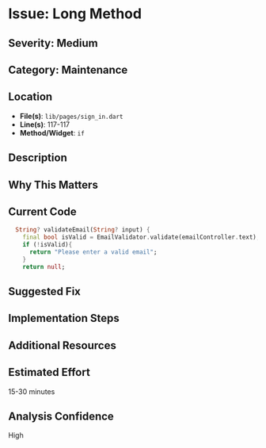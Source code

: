 # Issue: Long Method

## Severity: Medium

## Category: Maintenance

## Location
- **File(s)**: `lib/pages/sign_in.dart`
- **Line(s)**: 117-117
- **Method/Widget**: `if`

## Description


## Why This Matters


## Current Code
```dart
  String? validateEmail(String? input) {
    final bool isValid = EmailValidator.validate(emailController.text);
    if (!isValid){
      return "Please enter a valid email";
    }
    return null;
```

## Suggested Fix


## Implementation Steps


## Additional Resources


## Estimated Effort
15-30 minutes

## Analysis Confidence
High
